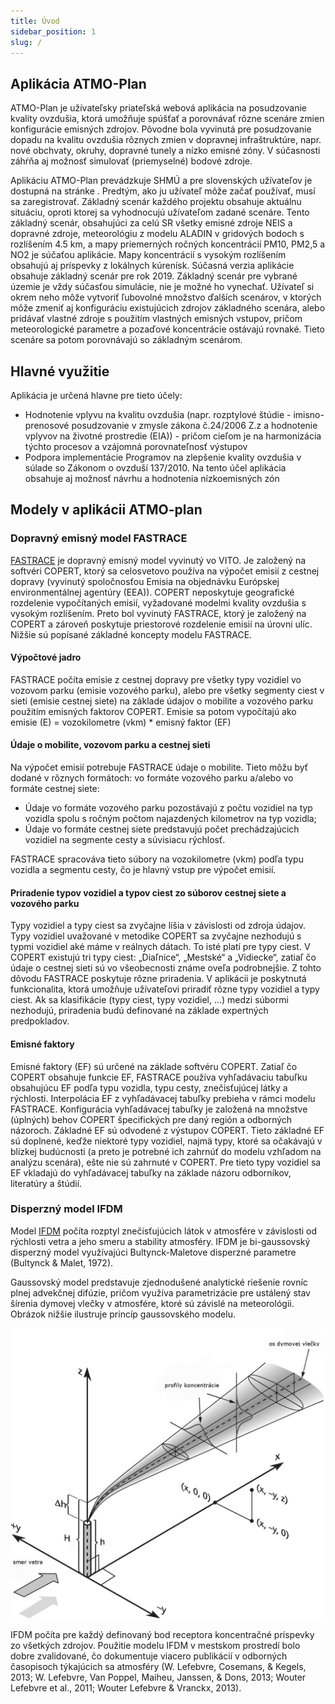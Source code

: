 ```yaml
---
title: Úvod
sidebar_position: 1
slug: /
---
```


## Aplikácia ATMO-Plan

ATMO-Plan je užívateľsky priateľská webová  aplikácia na posudzovanie kvality ovzdušia, ktorá umožňuje spúšťať a porovnávať rôzne scenáre zmien konfigurácie emisných zdrojov. Pôvodne bola vyvinutá pre posudzovanie dopadu na kvalitu ovzdušia rôznych zmien v dopravnej infraštruktúre, napr. nové obchvaty, okruhy, dopravné tunely a nízko emisné zóny. V súčasnosti záhŕňa aj možnosť simulovať (priemyselné) bodové zdroje.   

Aplikáciu ATMO-Plan prevádzkuje SHMÚ a pre slovenských užívateľov je dostupná na stránke [](https://atmoplan.shmu.sk). Predtým, ako ju užívateľ môže začať používať, musí sa zaregistrovať. 
Základný scenár každého projektu obsahuje aktuálnu situáciu, oproti ktorej sa vyhodnocujú užívateľom zadané scenáre. Tento základný scenár, obsahujúci za celú SR všetky emisné zdroje NEIS a dopravné zdroje, meteorológiu z modelu ALADIN v gridových bodoch s rozlíšením 4.5 km, a mapy priemerných ročných koncentrácií PM10, PM2,5 a NO2 je súčaťou aplikácie. Mapy koncentrácií s vysokým rozlíšením obsahujú aj príspevky z lokálnych kúrenísk. Súčasná verzia aplikácie obsahuje základný scenár pre rok 2019. Základný scenár pre vybrané územie je vždy súčasťou simulácie, nie je možné ho vynechať. Užívateľ si okrem neho môže vytvoriť ľubovolné množstvo ďalších scenárov, v ktorých môže zmeniť aj konfiguráciu existujúcich zdrojov základného scenára, alebo pridávať vlastné zdroje s použitím vlastných emisných vstupov, pričom meteorologické parametre a pozaďové koncentrácie ostávajú rovnaké. Tieto scenáre sa potom porovnávajú so základným scenárom. 

## Hlavné využitie

 Aplikácia je určená hlavne pre tieto účely:

- Hodnotenie vplyvu na kvalitu ovzdušia (napr. rozptylové štúdie - imisno-prenosové posudzovanie v zmysle zákona č.24/2006 Z.z a hodnotenie vplyvov na životné prostredie (EIA)) - pričom cieľom je na harmonizácia týchto procesov a vzájomná porovnateľnosť výstupov
- Podpora implementácie Programov na zlepšenie kvality ovzdušia v súlade so Zákonom o ovzduší 137/2010. Na tento účel aplikácia obsahuje aj možnosť návrhu a hodnotenia nízkoemisných zón  

## Modely v aplikácii ATMO-plan

### Dopravný emisný model FASTRACE 

[FASTRACE](https://vito.be/en/product/fastrace-traffic-emission-model) je dopravný emisný model vyvinutý vo VITO. Je založený na softvéri COPERT, ktorý sa celosvetovo používa na výpočet emisií z cestnej dopravy (vyvinutý spoločnosťou Emisia na objednávku Európskej environmentálnej agentúry (EEA)). COPERT neposkytuje geografické rozdelenie vypočítaných emisií, vyžadované modelmi kvality ovzdušia s vysokým rozlíšením. Preto bol vyvinutý FASTRACE, ktorý je založený na COPERT a zároveň poskytuje priestorové rozdelenie emisií na úrovni ulíc. Nižšie sú popísané základné koncepty modelu FASTRACE.   

#### Výpočtové jadro

FASTRACE počíta emisie z cestnej dopravy pre všetky typy vozidiel vo vozovom parku (emisie vozového parku), alebo pre všetky segmenty ciest v sieti (emisie cestnej siete) na základe údajov o mobilite a vozového parku použitím emisných faktorov COPERT. Emisie sa potom vypočítajú ako
emisie (E) = vozokilometre (vkm) \* emisný faktor (EF) 

#### Údaje o mobilite, vozovom parku a cestnej sieti

Na výpočet emisií potrebuje FASTRACE údaje o mobilite. Tieto môžu byť dodané v rôznych formátoch: vo formáte vozového parku a/alebo vo formáte cestnej siete:

- Údaje vo formáte vozového parku pozostávajú z počtu vozidiel na typ vozidla spolu s ročným počtom najazdených kilometrov na typ vozidla;
- Údaje vo formáte cestnej siete predstavujú počet prechádzajúcich vozidiel na segmente cesty a súvisiacu rýchlosť.

FASTRACE spracováva tieto súbory na vozokilometre (vkm) podľa typu vozidla a segmentu cesty, čo je hlavný vstup pre výpočet emisií. 

#### Priradenie typov vozidiel a typov ciest zo súborov cestnej siete a vozového parku

Typy vozidiel a  typy ciest sa zvyčajne líšia v závislosti od zdroja údajov. Typy vozidiel uvažované v metodike COPERT sa zvyčajne nezhodujú s typmi vozidiel aké máme v reálnych dátach. To isté platí pre typy ciest. V COPERT existujú tri typy ciest: „Diaľnice“, „Mestské“ a „Vidiecke“, zatiaľ čo údaje o cestnej sieti sú vo všeobecnosti známe oveľa podrobnejšie. Z tohto dôvodu FASTRACE poskytuje rôzne priradenia. V aplikácii je poskytnutá funkcionalita, ktorá umožňuje užívateľovi priradiť rôzne typy vozidiel a typy ciest. Ak sa klasifikácie (typy ciest, typy vozidiel, …) medzi súbormi nezhodujú, priradenia budú definované na základe expertných predpokladov. 

####  Emisné faktory

Emisné faktory (EF) sú určené na základe softvéru COPERT. Zatiaľ čo COPERT obsahuje funkcie EF, FASTRACE používa vyhľadávaciu tabuľku obsahujúcu EF podľa typu vozidla, typu cesty, znečisťujúcej látky a rýchlosti. Interpolácia EF z vyhľadávacej tabuľky prebieha v rámci modelu FASTRACE. Konfigurácia vyhľadávacej tabuľky je založená na množstve (úplných) behov COPERT špecifických pre daný región a odborných názoroch. Základné EF sú odvodené z výstupov COPERT. Tieto základné EF sú doplnené, keďže niektoré typy vozidiel, najmä typy, ktoré sa očakávajú v blízkej budúcnosti (a preto je potrebné ich zahrnúť do modelu vzhľadom na analýzu scenára), ešte nie sú zahrnuté v COPERT. Pre tieto typy vozidiel sa EF vkladajú do vyhľadávacej tabuľky na základe názoru odborníkov, literatúry a štúdií. 

### Disperzný model IFDM 

Model [IFDM](https://vito.be/en/product/ifdm-high-resolution-air-quality-modelling) počíta rozptyl znečisťujúcich látok v atmosfére v závislosti od rýchlosti vetra a jeho smeru a stability atmosféry. IFDM je bi-gaussovský disperzný model využívajúci Bultynck-Maletove disperzné parametre (Bultynck & Malet, 1972).

Gaussovský model predstavuje zjednodušené analytické riešenie rovníc plnej advekčnej difúzie, pričom využíva parametrizácie pre ustálený stav šírenia dymovej vlečky v atmosfére, ktoré sú závislé na meteorológii. Obrázok nižšie ilustruje princíp gaussovského modelu.

![IDFM model visual explanation](./images/ifdm-explanation_SK.png)

IFDM počíta pre každý definovaný bod receptora koncentračné príspevky zo všetkých zdrojov. Použitie modelu IFDM v mestskom prostredí bolo dobre zvalidované, čo dokumentuje viacero publikácií v odborných časopisoch týkajúcich sa atmosféry (W. Lefebvre, Cosemans, & Kegels, 2013; W. Lefebvre, Van Poppel, Maiheu, Janssen, & Dons, 2013; Wouter Lefebvre et al., 2011; Wouter Lefebvre & Vranckx, 2013).
